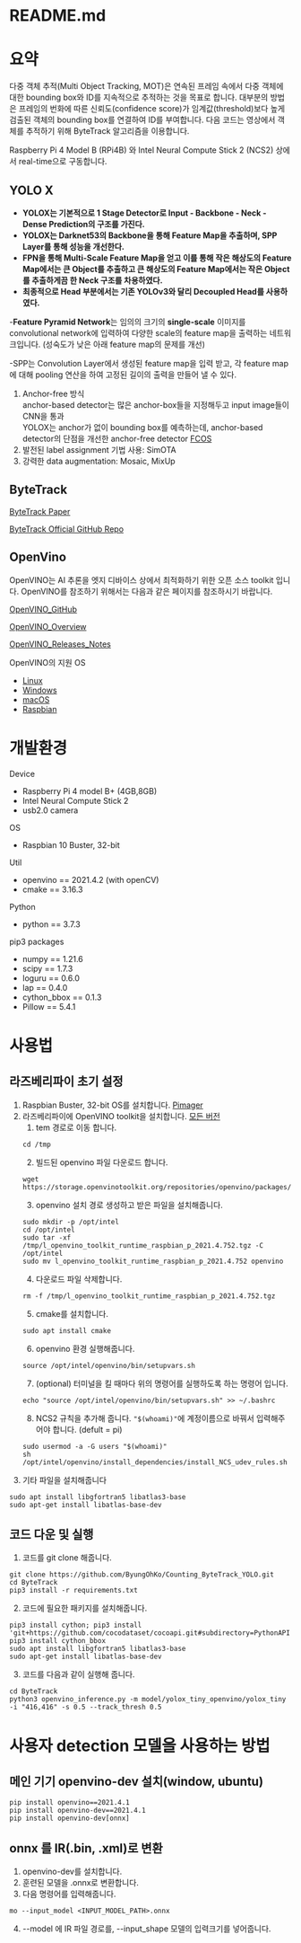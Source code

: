 # README.md

# 요약
다중 객체 추적(Multi Object Tracking, MOT)은 연속된 프레임 속에서 다중 객체에 대한 bounding box와 ID를 지속적으로 추적하는 것을 목표로 합니다. 대부분의 방법은 프레임의 번화에 따른 신뢰도(confidence score)가 임계값(threshold)보다 높게 검출된 객체의 bounding box를 연결하여 ID를 부여합니다. 다음 코드는 영상에서 객체를 추적하기 위해 ByteTrack 알고리즘을 이용합니다.

Raspberry Pi 4 Model B (RPi4B) 와 Intel Neural Compute Stick 2 (NCS2) 상에서 real-time으로 구동합니다. 

## YOLO X

- **YOLOX는 기본적으로 1 Stage Detector로 Input - Backbone - Neck - Dense Prediction의 구조를 가진다.**
- **YOLOX는 Darknet53의 Backbone을 통해 Feature Map을 추출하며, SPP Layer를 통해 성능을 개선한다.**
- **FPN을 통해 Multi-Scale Feature Map을 얻고 이를 통해 작은 해상도의 Feature Map에서는 큰 Object를 추출하고 큰 해상도의 Feature Map에서는 작은 Object를 추출하게끔 한 Neck 구조를 차용하였다.**
- **최종적으로 Head 부분에서는 기존 YOLOv3와 달리 Decoupled Head를 사용하였다.**

-**Feature Pyramid Network**는 임의의 크기의 **single-scale** 이미지를 convolutional network에 입력하여 다양한 scale의 feature map을 출력하는 네트워크입니다. (성숙도가 낮은 아래 feature map의 문제를 개선)

-SPP는 Convolution Layer에서 생성된 feature map을 입력 받고, 각 feature map에 대해 pooling 연산을 하여 고정된 길이의 출력을 만들어 낼 수 있다.

1. Anchor-free 방식  
anchor-based detector는 많은 anchor-box들을 지정해두고 input image들이 CNN을 통과    
YOLOX는 anchor가 없이 bounding box를 예측하는데, anchor-based detector의 단점을 개선한 anchor-free detector [FCOS](https://arxiv.org/abs/1904.01355)
2. 발전된 label assignment 기법 사용: SimOTA
3. 강력한 data augmentation: Mosaic, MixUp

## ByteTrack
[ByteTrack Paper](https://arxiv.org/abs/2110.06864)

[ByteTrack Official GitHub Repo](https://github.com/ifzhang/ByteTrack)

## OpenVino
OpenVINO는 AI 추론을 엣지 디바이스 상에서 최적화하기 위한 오픈 소스 toolkit 입니다. OpenVINO를 참조하기 위해서는 다음과 같은 페이지를 참조하시기 바랍니다.

[OpenVINO_GitHub](https://github.com/openvinotoolkit/openvino)

[OpenVINO_Overview](https://www.intel.com/content/www/us/en/developer/tools/openvino-toolkit/overview.html)

[OpenVINO_Releases_Notes](https://www.intel.com/content/www/us/en/developer/articles/release-notes/openvino-relnotes.html)

OpenVINO의 지원 OS
- [Linux](https://docs.openvino.ai/latest/openvino_docs_install_guides_installing_openvino_linux.html)
- [Windows](https://docs.openvino.ai/latest/openvino_docs_install_guides_installing_openvino_windows.html)
- [macOS](https://docs.openvino.ai/latest/openvino_docs_install_guides_installing_openvino_macos.html)
- [Raspbian](https://docs.openvino.ai/latest/openvino_docs_install_guides_installing_openvino_raspbian.html)


  
# 개발환경

Device
- Raspberry Pi 4 model B+ (4GB,8GB)
- Intel Neural Compute Stick 2
- usb2.0 camera

OS
- Raspbian 10 Buster, 32-bit

Util
- openvino == 2021.4.2 (with openCV)
- cmake == 3.16.3

Python
- python == 3.7.3

pip3 packages
- numpy == 1.21.6
- scipy == 1.7.3
- loguru == 0.6.0
- lap == 0.4.0
- cython_bbox == 0.1.3
- Pillow == 5.4.1
  
# 사용법
## 라즈베리파이 초기 설정
1. Raspbian Buster, 32-bit OS를 설치합니다. [Pimager](https://www.raspberrypi.com/software/)
2. 라즈베리파이에 OpenVINO toolkit을 설치합니다. [모든 버전](https://storage.openvinotoolkit.org/repositories/openvino/packages/)
    1. tem 경로로 이동 합니다.  
    ```shell
    cd /tmp
    ```
    2. 빌드된 openvino 파일 다운로드 합니다.
    ```shell
    wget https://storage.openvinotoolkit.org/repositories/openvino/packages/2021.4.2/l_openvino_toolkit_runtime_raspbian_p_2021.4.752.tgz
    ```
    3. openvino 설치 경로 생성하고 받은 파일을 설치해줍니다.  
    ```shell
    sudo mkdir -p /opt/intel  
    cd /opt/intel  
    sudo tar -xf /tmp/l_openvino_toolkit_runtime_raspbian_p_2021.4.752.tgz -C /opt/intel  
    sudo mv l_openvino_toolkit_runtime_raspbian_p_2021.4.752 openvino  
    ```
    4. 다운로드 파일 삭제합니다.  
    ```shell
    rm -f /tmp/l_openvino_toolkit_runtime_raspbian_p_2021.4.752.tgz
    ```
    5. cmake를 설치합니다. 
    ```shell
    sudo apt install cmake
    ```
    6. openvino 환경 실행해줍니다.
    ```shell
    source /opt/intel/openvino/bin/setupvars.sh
    ```
    7. (optional) 터미널을 킬 때마다 위의 명령어를 실행하도록 하는 명령어 입니다.
    ```shell
    echo "source /opt/intel/openvino/bin/setupvars.sh" >> ~/.bashrc
    ```
    8. NCS2 규칙을 추가해 줍니다. `"$(whoami)"`에 계정이름으로 바꿔서 입력해주어야 합니다. (defult = pi)
    ```shell
    sudo usermod -a -G users "$(whoami)"
    sh /opt/intel/openvino/install_dependencies/install_NCS_udev_rules.sh
     ```
3. 기타 파일을 설치해줍니다
```shell
sudo apt install libgfortran5 libatlas3-base
sudo apt-get install libatlas-base-dev
```
## 코드 다운 및 실행

1. 코드를 git clone 해줍니다.
```shell
git clone https://github.com/ByungOhKo/Counting_ByteTrack_YOLO.git
cd ByteTrack
pip3 install -r requirements.txt
```
2. 코드에 필요한 패키지를 설치해줍니다.
```shell
pip3 install cython; pip3 install 'git+https://github.com/cocodataset/cocoapi.git#subdirectory=PythonAPI'
pip3 install cython_bbox
sudo apt install libgfortran5 libatlas3-base
sudo apt-get install libatlas-base-dev
```
3. 코드를 다음과 같이 실행해 줍니다.
```shell
cd ByteTrack
python3 openvino_inference.py -m model/yolox_tiny_openvino/yolox_tiny -i "416,416" -s 0.5 --track_thresh 0.5
```
  
# 사용자 detection 모델을 사용하는 방법
## 메인 기기 openvino-dev 설치(window, ubuntu)
```shell
pip install openvino==2021.4.1
pip install openvino-dev==2021.4.1
pip install openvino-dev[onnx]
```

## onnx 를 IR(.bin, .xml)로 변환
1. openvino-dev를 설치합니다.
2. 훈련된 모델을 .onnx로 변환합니다.
3. 다음 명령어를 입력해줍니다.
```shell
mo --input_model <INPUT_MODEL_PATH>.onnx
```
4. --model 에 IR 파일 경로를,  --input_shape 모델의 입력크기를 넣어줍니다.
  
 

